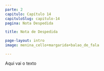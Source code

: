 ```yaml
---
parte: 2
capitulo: Capítulo 14
capituloSlug: capitulo-14
pagina: Nota Despedida

title: Nota de Despedida

page-layout: intro
image: menina_cello+margarida+balao_de_fala

---
```


Aqui vai o texto
